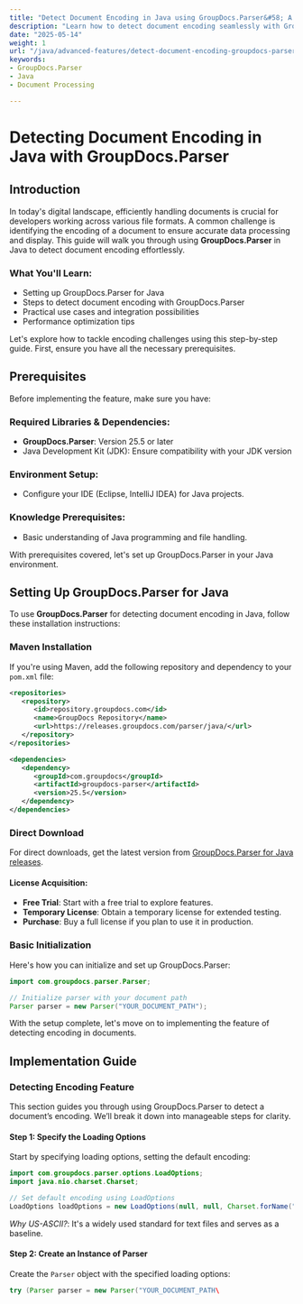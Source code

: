 ```yaml
---
title: "Detect Document Encoding in Java using GroupDocs.Parser&#58; A Step-by-Step Guide"
description: "Learn how to detect document encoding seamlessly with GroupDocs.Parser for Java. This comprehensive guide covers setup, implementation, and practical applications."
date: "2025-05-14"
weight: 1
url: "/java/advanced-features/detect-document-encoding-groupdocs-parser-java-tutorial/"
keywords:
- GroupDocs.Parser
- Java
- Document Processing

---
```



# Detecting Document Encoding in Java with GroupDocs.Parser

## Introduction
In today's digital landscape, efficiently handling documents is crucial for developers working across various file formats. A common challenge is identifying the encoding of a document to ensure accurate data processing and display. This guide will walk you through using **GroupDocs.Parser** in Java to detect document encoding effortlessly.

### What You'll Learn:
- Setting up GroupDocs.Parser for Java
- Steps to detect document encoding with GroupDocs.Parser
- Practical use cases and integration possibilities
- Performance optimization tips

Let's explore how to tackle encoding challenges using this step-by-step guide. First, ensure you have all the necessary prerequisites.

## Prerequisites
Before implementing the feature, make sure you have:

### Required Libraries & Dependencies:
- **GroupDocs.Parser**: Version 25.5 or later
- Java Development Kit (JDK): Ensure compatibility with your JDK version

### Environment Setup:
- Configure your IDE (Eclipse, IntelliJ IDEA) for Java projects.

### Knowledge Prerequisites:
- Basic understanding of Java programming and file handling.

With prerequisites covered, let's set up GroupDocs.Parser in your Java environment.

## Setting Up GroupDocs.Parser for Java
To use **GroupDocs.Parser** for detecting document encoding in Java, follow these installation instructions:

### Maven Installation
If you're using Maven, add the following repository and dependency to your `pom.xml` file:

```xml
<repositories>
   <repository>
      <id>repository.groupdocs.com</id>
      <name>GroupDocs Repository</name>
      <url>https://releases.groupdocs.com/parser/java/</url>
   </repository>
</repositories>

<dependencies>
   <dependency>
      <groupId>com.groupdocs</groupId>
      <artifactId>groupdocs-parser</artifactId>
      <version>25.5</version>
   </dependency>
</dependencies>
```

### Direct Download
For direct downloads, get the latest version from [GroupDocs.Parser for Java releases](https://releases.groupdocs.com/parser/java/).

#### License Acquisition:
- **Free Trial**: Start with a free trial to explore features.
- **Temporary License**: Obtain a temporary license for extended testing.
- **Purchase**: Buy a full license if you plan to use it in production.

### Basic Initialization
Here's how you can initialize and set up GroupDocs.Parser:

```java
import com.groupdocs.parser.Parser;

// Initialize parser with your document path
Parser parser = new Parser("YOUR_DOCUMENT_PATH");
```

With the setup complete, let's move on to implementing the feature of detecting encoding in documents.

## Implementation Guide
### Detecting Encoding Feature
This section guides you through using GroupDocs.Parser to detect a document’s encoding. We’ll break it down into manageable steps for clarity.

#### Step 1: Specify the Loading Options
Start by specifying loading options, setting the default encoding:

```java
import com.groupdocs.parser.options.LoadOptions;
import java.nio.charset.Charset;

// Set default encoding using LoadOptions
LoadOptions loadOptions = new LoadOptions(null, null, Charset.forName("US-ASCII"));
```

*Why US-ASCII?*: It's a widely used standard for text files and serves as a baseline.

#### Step 2: Create an Instance of Parser
Create the `Parser` object with the specified loading options:

```java
try (Parser parser = new Parser("YOUR_DOCUMENT_PATH\
